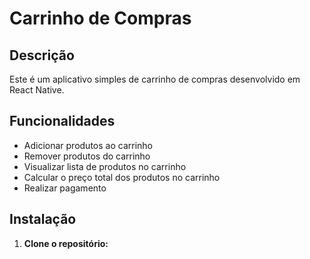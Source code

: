 # Carrinho de Compras

## Descrição

Este é um aplicativo simples de carrinho de compras desenvolvido em React Native.

## Funcionalidades

- Adicionar produtos ao carrinho
- Remover produtos do carrinho
- Visualizar lista de produtos no carrinho
- Calcular o preço total dos produtos no carrinho
- Realizar pagamento

## Instalação

1. **Clone o repositório:**

